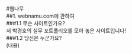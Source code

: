 ﻿#웹나무   
##1. webnamu.com에 관하여   
###1.1 무슨 사이트인가요?   
저 박경호의 실무 포트폴리오를 모아 놓은 사이트입니다!   
###1.2 당신은 누군가요?   
(내용)   